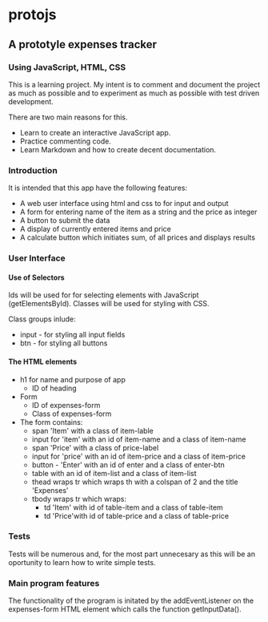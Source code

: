 # protojs

## A prototyle expenses tracker

### Using JavaScript, HTML, CSS

This is a learning project. My intent is to comment and document the project as much as possible and to experiment as much as possible with test driven development.

There are two main reasons for this.

* Learn to create an interactive JavaScript app.
* Practice commenting code.
* Learn Markdown and how to create decent documentation.

### Introduction

It is intended that this app have the following features:

* A web user interface using html and css to for input and output
* A form for entering name of the item as a string and the price as integer
* A button to submit the data
* A display of currently entered items and price 
* A calculate button which initiates sum, of all prices and displays results

### User Interface

#### Use of Selectors
Ids will be used for for selecting elements with JavaScript (getElementsById).
Classes will be used for styling with CSS.

Class groups inlude:
* input - for styling all input fields
* btn - for styling all buttons 
#### The HTML elements
* h1 for name and purpose of app
    - ID of heading
* Form 
    - ID of expenses-form
    - Class of expenses-form
* The form contains:
    - span 'Item' with a class of item-lable
    - input for 'item' with an id of item-name and a class of item-name 
    - span 'Price' with a class of price-label
    - input for 'price' with an id of item-price and a class of item-price
    - button - 'Enter' with an id of enter and a class of enter-btn
    - table with an id of item-list and a class of item-list
    - thead wraps tr which wraps th with a colspan of 2 and the title 'Expenses'
    - tbody wraps tr which wraps:
        - td 'Item' with id of table-item and a class of table-item
        - td 'Price'with id of table-price and a class of table-price

### Tests
Tests will be numerous and, for the most part unnecesary as this will be an oportunity to learn how to write simple tests.

### Main program features

The functionality of the program is initated by the addEventListener on the expenses-form HTML element which calls the function getInputData().


